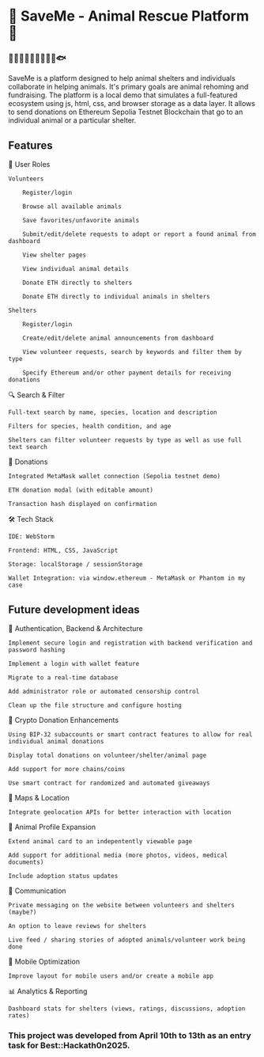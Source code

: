 # 🔹 SaveMe - Animal Rescue Platform 🐾
###         🐹🐶🐭🐼🐒🐧🦄🦊🐱🐟

SaveMe is a platform designed to help animal shelters and individuals collaborate in helping animals. It's primary goals are animal rehoming and fundraising. The platform is a local demo that simulates a full-featured ecosystem using js, html, css, and browser storage as a data layer. It allows to send donations on Ethereum Sepolia Testnet Blockchain that go to an individual animal or a particular shelter.

## Features

👤 User Roles

    Volunteers

        Register/login

        Browse all available animals

        Save favorites/unfavorite animals

        Submit/edit/delete requests to adopt or report a found animal from dashboard

        View shelter pages

        View individual animal details

        Donate ETH directly to shelters

        Donate ETH directly to individual animals in shelters

    Shelters

        Register/login

        Create/edit/delete animal announcements from dashboard

        View volunteer requests, search by keywords and filter them by type

        Specify Ethereum and/or other payment details for receiving donations

🔍 Search & Filter

    Full-text search by name, species, location and description

    Filters for species, health condition, and age

    Shelters can filter volunteer requests by type as well as use full text search

💸 Donations

    Integrated MetaMask wallet connection (Sepolia testnet demo)

    ETH donation modal (with editable amount)

    Transaction hash displayed on confirmation

🛠️ Tech Stack

    IDE: WebStorm

    Frontend: HTML, CSS, JavaScript 

    Storage: localStorage / sessionStorage

    Wallet Integration: via window.ethereum - MetaMask or Phantom in my case

## Future development ideas

🔐 Authentication, Backend & Architecture 

    Implement secure login and registration with backend verification and password hashing

    Implement a login with wallet feature

    Migrate to a real-time database 

    Add administrator role or automated censorship control

    Clean up the file structure and configure hosting

💸 Crypto Donation Enhancements

    Using BIP-32 subaccounts or smart contract features to allow for real individual animal donations

    Display total donations on volunteer/shelter/animal page 

    Add support for more chains/coins

    Use smart contract for randomized and automated giveaways

🧭 Maps & Location 

    Integrate geolocation APIs for better interaction with location

🐾 Animal Profile Expansion
    
    Extend animal card to an indepentently viewable page

    Add support for additional media (more photos, videos, medical documents)

    Include adoption status updates 

💬 Communication

    Private messaging on the website between volunteers and shelters (maybe?)

    An option to leave reviews for shelters
     
    Live feed / sharing stories of adopted animals/volunteer work being done

📱 Mobile Optimization

    Improve layout for mobile users and/or create a mobile app

📊 Analytics & Reporting

    Dashboard stats for shelters (views, ratings, discussions, adoption rates)


### This project was developed from April 10th to 13th as an entry task for Best::Hackath0n2025.

